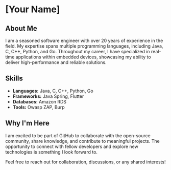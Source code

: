 # [Your Name]

## About Me

I am a seasoned software engineer with over 20 years of experience in the field. My expertise spans multiple programming languages, including Java, C, C++, Python, and Go. Throughout my career, I have specialized in real-time applications within embedded devices, showcasing my ability to deliver high-performance and reliable solutions.

## Skills

- **Languages:** Java, C, C++, Python, Go
- **Frameworks:** Java Spring, Flutter
- **Databases:** Amazon RDS
- **Tools:** Owasp ZAP, Burp

## Why I'm Here

I am excited to be part of GitHub to collaborate with the open-source community, share knowledge, and contribute to meaningful projects. The opportunity to connect with fellow developers and explore new technologies is something I look forward to.

Feel free to reach out for collaboration, discussions, or any shared interests!



